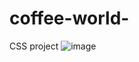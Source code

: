 # coffee-world-
CSS project 
![image](https://drive.google.com/uc?export=view&id=1Iy4BYctqjUUTPk_6vSoQwIjZYAKDHtBh)
